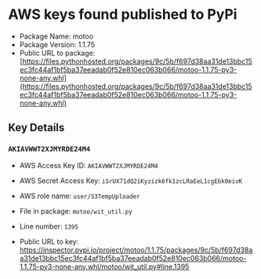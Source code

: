 # AWS keys found published to PyPi

* Package Name: motoo
* Package Version: 1.1.75
* Public URL to package: [https://files.pythonhosted.org/packages/9c/5b/f697d38aa31de13bbc15ec3fc44af1bf5ba37eeadab0f52e810ec063b066/motoo-1.1.75-py3-none-any.whl](https://files.pythonhosted.org/packages/9c/5b/f697d38aa31de13bbc15ec3fc44af1bf5ba37eeadab0f52e810ec063b066/motoo-1.1.75-py3-none-any.whl)

## Key Details

### `AKIAVWWT2XJMYRDE24M4`

* AWS Access Key ID: `AKIAVWWT2XJMYRDE24M4`
* AWS Secret Access Key: `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` 
* AWS role name: `user/S3TempUploader`
* File in package: `motoo/wit_util.py`
* Line number: `1395`

* Public URL to key: https://inspector.pypi.io/project/motoo/1.1.75/packages/9c/5b/f697d38aa31de13bbc15ec3fc44af1bf5ba37eeadab0f52e810ec063b066/motoo-1.1.75-py3-none-any.whl/motoo/wit_util.py#line.1395


